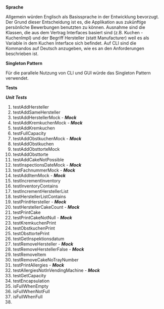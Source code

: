 **Sprache**

Allgemein würden Englisch als Basissprache in der Entwicklung
bevorzugt. Der Grund dieser Entscheidung ist es, die Applikation
aus zukünftige persönliche Bewerbungen benutzten zu können. 
Ausnahme sind die Klassen, die aus dem Vertrag Interfaces
basiert sind (z.B. Kuchen - KuchenImpl) und der Begriff
Hersteller (statt Manufacturer) weil es als Variable in 
dem Kuchen Interface sich befindet. 
Auf CLI sind die Kommandos auf Deutsch anzugeben,
wie es an den Anforderungen beschrieben ist. 

**Singleton Pattern**

Für die parallele Nutzung von CLI und GUI würde
das Singleton Pattern verwendet. 

**Tests**

***Unit Tests***

1. testAddHersteller
2. testAddSameHersteller
3. testAddHerstellerMock -  ***Mock***
4. testAddKremkuchenMock - ***Mock***
5. testAddKremkuchen
6. testFullCapacity
7. testAddObstkuchenMock - ***Mock***
8. testAddObstkuchen
9. testAddObsttorteMock
10. testAddObsttorte
11. testAddCakeNotPossible
12. testInspectionsDateMock - ***Mock***
13. testFachnummerMock - ***Mock***
14. testAddItemMock - ***Mock***
15. testIncrementInventory
16. testInventoryContains
17. testIncrementHerstellerList
18. testHerstellerListContains
19. testPrintHersteller - ***Mock***
20. testHerstellerCakeCount - ***Mock***
21. testPrintCake
22. testPrintCakeNotNull - ***Mock***
23. testKremkuchenPrint
24. testObstkuchenPrint
25. testObsttortePrint
26. testGetInspektionsdatum
27. testRemoveHersteller - ***Mock***
28. testRemoveHerstellerFalse - ***Mock***
29. testRemoveItem
30. testRemoveCakeNoTrayNumber
31. testPrintAllergies - ***Mock***
32. testAllergiesNotInVendingMachine - ***Mock***
33. testGetCapacity
34. testEncapsulation
35. isFullWhenEmpty
36. isFullWhenNotFull
37. isFullWhenFull
38. 




